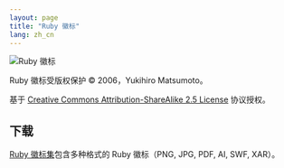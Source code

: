 ```yaml
---
layout: page
title: "Ruby 徽标"
lang: zh_cn
---
```


![Ruby 徽标][logo]

Ruby 徽标受版权保护 &copy; 2006，Yukihiro Matsumoto。

基于 [Creative Commons Attribution-ShareAlike 2.5 License][cc-by-sa] 协议授权。


## 下载

[Ruby 徽标集][logo-kit]包含多种格式的 Ruby 徽标（PNG, JPG, PDF, AI, SWF, XAR）。


[logo]: /images/header-ruby-logo.png
[logo-kit]: https://cache.ruby-lang.org/pub/misc/logo/ruby-logo-kit.zip
[cc-by-sa]: http://creativecommons.org/licenses/by-sa/2.5/
